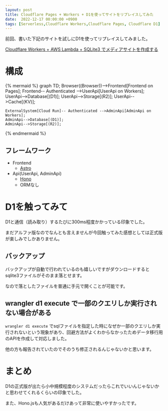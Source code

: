 ```yaml
---
layout: post
title: Cloudflare Pages + Workers + D1を使ってサイトをリプレイスしてみた
date:  2022-12-17 00:00:00 +0900
tags: [Serverless,Cloudflare Workers,Cloudflare Pages, Cloudflare D1]
---
```


前回、書いた下記のサイトを試しにD1を使ってリプレイスしてみました。

[Cloudflare Workers + AWS Lambda + SQLite3 でメディアサイトを作成する](/2022/10/22/serverless-media-site.html)

# 構成

{% mermaid %}
graph TD;
    Browser((Browser))-->Frontend[Frontend on Pages];
    Frontend-- Authenticated -->UserApi[UserApi on Workers];
    UserApi-->Database[(D1)];
    UserApi-->Storage[(R2)];
    UserApi-->Cache[(KV)];

    ExternalSystem[Cloud Run]-- Authenticated -->AdminApi[AdminApi on Workers];
    AdminApi-->Database[(D1)];
    AdminApi-->Storage[(R2)];
{% endmermaid %}

## フレームワーク

- Frontend
  - [Astro](https://astro.build/)
- Api(UserApi, AdminApi)
  - [Hono](https://honojs.dev/)
  - ORMなし

# D1を触ってみて

D1と通信（読み取り）するたびに300ms程度かかっている印象でした。

まだアルファ版なのでなんとも言えませんが今回触ってみた感想としては正式版が楽しみでしかありません。

## バックアップ

バックアップが自動で行われているのも嬉しいですがダウンロードするとsqlite3ファイルがそのまま落とせます。

なので落としたファイルを普通に手元で開くことが可能です。

## wrangler d1 execute で一部のクエリしか実行されない場合がある

`wrangler d1 execute` でsqlファイルを指定した時になぜか一部のクエリしか実行されないという現象があり、回避方法がよくわからなかったためデータ移行用のAPIを作成して対応しました。

他の方も報告されていたのでそのうち修正されるんじゃないかと思います。

# まとめ

D1の正式版が出たら小中規模程度のシステムだったらこれでいいんじゃないかと思わせてくれるくらいの印象でした。

また、Hono.jsも人気があるだけあって非常に使いやすかったです。